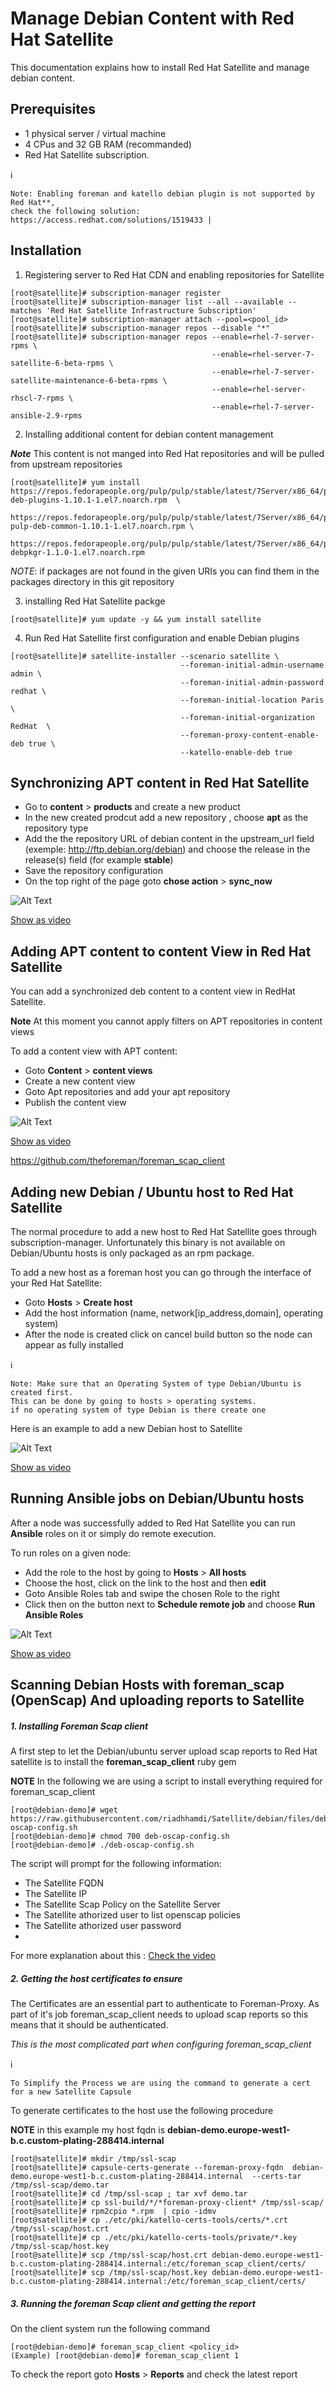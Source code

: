 # Manage Debian Content with Red Hat Satellite

This documentation explains how to install Red Hat Satellite and manage debian content. 


## Prerequisites 
- 1 physical server / virtual machine 
- 4 CPus and 32 GB RAM  (recommanded) 
- Red Hat Satellite subscription. 


:information_source: 
```
Note: Enabling foreman and katello debian plugin is not supported by Red Hat**, 
check the following solution: https://access.redhat.com/solutions/1519433 |
```


## Installation 

1. Registering server to Red Hat CDN and enabling repositories for Satellite 

```
[root@satellite]# subscription-manager register
[root@satellite]# subscription-manager list --all --available --matches 'Red Hat Satellite Infrastructure Subscription'
[root@satellite]# subscription-manager attach --pool=<pool_id>
[root@satellite]# subscription-manager repos --disable "*"
[root@satellite]# subscription-manager repos --enable=rhel-7-server-rpms \
                                             --enable=rhel-server-7-satellite-6-beta-rpms \
                                             --enable=rhel-7-server-satellite-maintenance-6-beta-rpms \  
                                             --enable=rhel-server-rhscl-7-rpms \
                                             --enable=rhel-7-server-ansible-2.9-rpms

```




2. Installing additional content for debian content management 

***Note*** This content is not manged into Red Hat repositories and will be pulled from upstream repositories 

```
[root@satellite]# yum install  https://repos.fedorapeople.org/pulp/pulp/stable/latest/7Server/x86_64/pulp-deb-plugins-1.10.1-1.el7.noarch.rpm  \
                               https://repos.fedorapeople.org/pulp/pulp/stable/latest/7Server/x86_64/python-pulp-deb-common-1.10.1-1.el7.noarch.rpm \  
                               https://repos.fedorapeople.org/pulp/pulp/stable/latest/7Server/x86_64/python2-debpkgr-1.1.0-1.el7.noarch.rpm 
```

*NOTE*: if packages are not found in the given URIs you can find them in the packages directory in this git repository 


3. installing Red Hat Satellite packge 

```
[root@satellite]# yum update -y && yum install satellite
```



4. Run Red Hat Satellite first configuration and enable Debian plugins 

```
[root@satellite]# satellite-installer --scenario satellite \
                                      --foreman-initial-admin-username admin \
                                      --foreman-initial-admin-password redhat \
                                      --foreman-initial-location Paris \
                                      --foreman-initial-organization RedHat  \
                                      --foreman-proxy-content-enable-deb true \
                                      --katello-enable-deb true
```

## Synchronizing APT content in Red Hat Satellite 

- Go to **content** > **products** and create a new product 
- In the new created prodcut add a new repository , choose **apt** as the repository type 
- Add the the repository URL of debian content in the upstream_url field (exemple: http://ftp.debian.org/debian) and choose the release in the release(s) field (for example **stable**) 
- Save the repository configuration 
- On the top right of the page goto **chose action** > **sync_now**



![Alt Text](gifs/sync_deb.gif)

[Show as video](https://youtu.be/wSt3ezm3QCs "Riadh's Videos")


## Adding  APT content to content View in Red Hat Satellite 

You can add a synchronized deb content to a content view in RedHat Satellite. 

**Note** At this moment you cannot apply filters on APT repositories in content views 

To add a content view with APT content: 

- Goto **Content** > **content views**
- Create a new content view
- Goto Apt repositories and add your apt repository 
- Publish the content view 

![Alt Text](gifs/add_deb_cv.gif)

[Show as video](https://youtu.be/8rE1vkyM3QU "Riadh's Videos")


https://github.com/theforeman/foreman_scap_client


## Adding new Debian / Ubuntu host to Red Hat Satellite 

The normal procedure to add a new host to Red Hat Satellite goes through subscription-manager. Unfortunately this binary is not available on Debian/Ubuntu hosts is only packaged as an rpm package. 

To add a new host as a foreman host you can go through the interface of your Red Hat Satellite: 

- Goto **Hosts** > **Create host**
- Add the host information (name, network[ip_address,domain], operating system) 
- After the node is created click on cancel build button so the node can appear as fully installed 

:information_source: 
```
Note: Make sure that an Operating System of type Debian/Ubuntu is created first.
This can be done by going to hosts > operating systems. 
if no operating system of type Debian is there create one
```
Here is an example to add a new Debian host to Satellite 

![Alt Text](gifs/add_deb_host.gif)

[Show as video](https://www.youtube.com/watch?v=gZzLsywnBlM&feature=youtu.be "Riadh's Videos")

## Running Ansible jobs on Debian/Ubuntu hosts 

After a node was successfully added to Red Hat Satellite you can run **Ansible** roles on it or simply do remote execution.

To run roles on a given node: 

- Add the role to the host by going to **Hosts** > **All hosts**
- Choose the host, click on the link to the host and then **edit**
- Goto Ansible Roles tab and swipe the chosen Role to the right 
- Click then on the button next to **Schedule remote job** and choose **Run Ansible Roles**



![Alt Text](gifs/run_ansible.gif)

[Show as video](https://youtu.be/n3NqjSh84P8 "Riadh's Videos")

## Scanning Debian Hosts with foreman_scap (OpenScap) And uploading reports to Satellite 


##### 1. Installing Foreman Scap client 


 A first step to let the Debian/ubuntu server upload scap reports to Red Hat satellite is to install the **foreman_scap_client** ruby gem

**NOTE** In the following we are using a script to install everything required for foreman_scap_client 

```
[root@debian-demo]# wget https://raw.githubusercontent.com/riadhhamdi/Satellite/debian/files/deb-oscap-config.sh
[root@debian-demo]# chmod 700 deb-oscap-config.sh
[root@debian-demo]# ./deb-oscap-config.sh
```

The script will prompt for the following information: 
  - The Satellite FQDN
  - The Satellite IP 
  - The Satellite Scap Policy on the Satellite Server  
  - The Satellite athorized user to list openscap policies 
  - The Satellite athorized user  password 
  - 

For more explanation about this : [Check the video](https://youtu.be/UfvDp8o28As "Riadh's Videos")


##### 2. Getting the host certificates to ensure 

The Certificates are an essential part to authenticate to Foreman-Proxy. As part of it's job foreman_scap_client needs to upload scap reports so this means that it should be authenticated. 

*This is the most complicated part when configuring foreman_scap_client* 


:information_source: 
```
To Simplify the Process we are using the command to generate a cert for a new Satellite Capsule 
```


To generate certificates to the host use the following procedure 

**NOTE** in this example my host fqdn is **debian-demo.europe-west1-b.c.custom-plating-288414.internal**
```
[root@satellite]# mkdir /tmp/ssl-scap
[root@satellite]# capsule-certs-generate --foreman-proxy-fqdn  debian-demo.europe-west1-b.c.custom-plating-288414.internal  --certs-tar /tmp/ssl-scap/demo.tar
[root@satellite]# cd /tmp/ssl-scap ; tar xvf demo.tar 
[root@satellite]# cp ssl-build/*/*foreman-proxy-client* /tmp/ssl-scap/
[root@satellite]# rpm2cpio *.rpm  | cpio -idmv
[root@satellite]# cp ./etc/pki/katello-certs-tools/certs/*.crt /tmp/ssl-scap/host.crt
[root@satellite]# cp ./etc/pki/katello-certs-tools/private/*.key  /tmp/ssl-scap/host.key
[root@satellite]# scp /tmp/ssl-scap/host.crt debian-demo.europe-west1-b.c.custom-plating-288414.internal:/etc/foreman_scap_client/certs/
[root@satellite]# scp /tmp/ssl-scap/host.key debian-demo.europe-west1-b.c.custom-plating-288414.internal:/etc/foreman_scap_client/certs/

```


##### 3. Running the foreman Scap client and getting the report 


On the client system run the following command 

```
[root@debian-demo]# foreman_scap_client <policy_id>
(Example) [root@debian-demo]# foreman_scap_client 1
```

To check the report goto **Hosts** > **Reports** and check the latest report 
